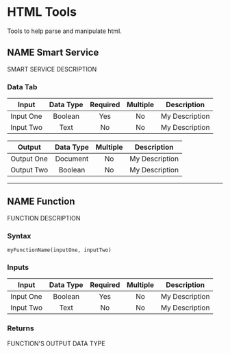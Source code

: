 # HTML Tools
Tools to help parse and manipulate html.

## NAME Smart Service
SMART SERVICE DESCRIPTION

### Data Tab
| Input               | Data Type | Required | Multiple | Description |
| ------------------- |:---------:|:--------:|:--------:| ----------- |
| Input One           | Boolean   | Yes      | No       | My Description |
| Input Two           | Text      | No       | No       | My Description |

| Output              | Data Type | Multiple | Description |
| --------------------|:---------:|:--------:| ----------- |
| Output One          | Document  | No       | My Description |
| Output Two          | Boolean   | No       | My Description |

---

## NAME Function
FUNCTION DESCRIPTION

### Syntax ###
`myFunctionName(inputOne, inputTwo)`

### Inputs ###
| Input               | Data Type | Required | Multiple | Description |
| ------------------- |:---------:|:--------:|:--------:| ----------- |
| Input One           | Boolean   | Yes      | No       | My Description |
| Input Two           | Text      | No       | No       | My Description |

### Returns ###
FUNCTION'S OUTPUT DATA TYPE

